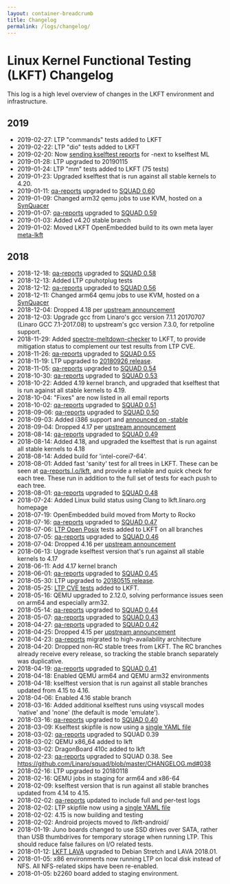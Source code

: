 ```yaml
---
layout: container-breadcrumb
title: Changelog
permalink: /logs/changelog/
---
```


# Linux Kernel Functional Testing (LKFT) Changelog

This log is a high level overview of changes in the LKFT environment and
infrastructure.

## 2019
- 2019-02-27: LTP "commands" tests added to LKFT
- 2019-02-22: LTP "dio" tests added to LKFT
- 2019-02-20: Now [sending kselftest
  reports](https://lists.linaro.org/pipermail/linux-kselftest-mirror/2019-February/003456.html)
  for -next to kselftest ML
- 2019-01-28: LTP upgraded to 20190115
- 2019-01-24: LTP "mm" tests added to LKFT (75 tests)
- 2019-01-23: Upgraded kselftest that is run against all stable kernels to
  4.20.
- 2019-01-11: [qa-reports](https://qa-reports.linaro.org/) upgraded to [SQUAD
  0.60](https://github.com/Linaro/squad/blob/master/CHANGELOG.md)
- 2019-01-09: Changed arm32 qemu jobs to use KVM, hosted on a
  [SynQuacer](https://www.96boards.org/product/developerbox/)
- 2019-01-07: [qa-reports](https://qa-reports.linaro.org/) upgraded to [SQUAD
  0.59](https://github.com/Linaro/squad/blob/master/CHANGELOG.md)
- 2019-01-03: Added v4.20 stable branch
- 2019-01-02: Moved LKFT OpenEmbedded build to its own meta layer
  [meta-lkft](https://github.com/linaro/meta-lkft)

## 2018
- 2018-12-18: [qa-reports](https://qa-reports.linaro.org/) upgraded to [SQUAD
  0.58](https://github.com/Linaro/squad/blob/master/CHANGELOG.md)
- 2018-12-13: Added LTP cpuhotplug tests
- 2018-12-12: [qa-reports](https://qa-reports.linaro.org/) upgraded to [SQUAD
  0.56](https://github.com/Linaro/squad/blob/master/CHANGELOG.md)
- 2018-12-11: Changed arm64 qemu jobs to use KVM, hosted on a
  [SynQuacer](https://www.96boards.org/product/developerbox/)
- 2018-12-04: Dropped 4.18 per [upstream
  announcement](https://lore.kernel.org/lkml/20181121103111.GA9112@kroah.com/)
- 2018-12-03: Upgrade gcc from Linaro's gcc version 7.1.1 20170707 (Linaro GCC
  7.1-2017.08) to upstream's gcc version 7.3.0, for retpoline support.
- 2018-11-29: Added
  [spectre-meltdown-checker](https://github.com/speed47/spectre-meltdown-checker)
  to LKFT, to provide mitigation status to complement our test results from LTP
  CVE.
- 2018-11-26: [qa-reports](https://qa-reports.linaro.org/) upgraded to [SQUAD
  0.55](https://github.com/Linaro/squad/blob/master/CHANGELOG.md)
- 2018-11-19: LTP upgraded to [20180926
  release](https://github.com/linux-test-project/ltp/releases).
- 2018-11-05: [qa-reports](https://qa-reports.linaro.org/) upgraded to [SQUAD
  0.54](https://github.com/Linaro/squad/blob/master/CHANGELOG.md)
- 2018-10-30: [qa-reports](https://qa-reports.linaro.org/) upgraded to [SQUAD
  0.53](https://github.com/Linaro/squad/blob/master/CHANGELOG.md)
- 2018-10-22: Added 4.19 kernel branch, and upgraded that kselftest that is run
  against all stable kernels to 4.19.
- 2018-10-04: "Fixes" are now listed in all email reports
- 2018-10-02: [qa-reports](https://qa-reports.linaro.org/) upgraded to [SQUAD
  0.51](https://github.com/Linaro/squad/blob/master/CHANGELOG.md)
- 2018-09-06: [qa-reports](https://qa-reports.linaro.org/) upgraded to [SQUAD
  0.50](https://github.com/Linaro/squad/blob/master/CHANGELOG.md)
- 2018-09-03: Added i386 support and [announced on
  -stable](https://lists.linaro.org/pipermail/linux-stable-mirror/2018-September/058310.html)
- 2018-09-04: Dropped 4.17 per [upstream
  announcement](https://lwn.net/Articles/763430/)
- 2018-08-14: [qa-reports](https://qa-reports.linaro.org/) upgraded to [SQUAD
  0.49](https://github.com/Linaro/squad/blob/master/CHANGELOG.md)
- 2018-08-14: Added 4.18, and upgraded the kselftest that is run against all
  stable kernels to 4.18
- 2018-08-14: Added build for 'intel-corei7-64'.
- 2018-08-01: Added fast 'sanity' test for all trees in LKFT. These can be seen
  at [qa-reports.l.o/lkft](https://qa-reports.linaro.org/lkft/), and provide a
  reliable and quick check for each tree. These run in addition to the full set
  of tests for each push to each tree.
- 2018-08-01: [qa-reports](https://qa-reports.linaro.org/) upgraded to [SQUAD
  0.48](https://github.com/Linaro/squad/blob/master/CHANGELOG.md)
- 2018-07-24: Added Linux build status using Clang to lkft.linaro.org homepage
- 2018-07-19: OpenEmbedded build moved from Morty to Rocko
- 2018-07-16: [qa-reports](https://qa-reports.linaro.org/) upgraded to [SQUAD
  0.47](https://github.com/Linaro/squad/blob/master/CHANGELOG.md)
- 2018-07-06: [LTP Open
  Posix](https://github.com/linux-test-project/ltp/tree/master/testcases/open_posix_testsuite)
  tests added to LKFT on all branches
- 2018-07-05: [qa-reports](https://qa-reports.linaro.org/) upgraded to [SQUAD
  0.46](https://github.com/Linaro/squad/blob/master/CHANGELOG.md)
- 2018-07-04: Dropped 4.16 per [upstream
  announcement](https://lwn.net/Articles/758269/)
- 2018-06-13: Upgrade kselftest version that's run against all stable kernels
  to 4.17
- 2018-06-11: Add 4.17 kernel branch
- 2018-06-01: [qa-reports](https://qa-reports.linaro.org/) upgraded to [SQUAD
  0.45](https://github.com/Linaro/squad/blob/master/CHANGELOG.md)
- 2018-05-30: LTP upgraded to [20180515
  release](https://github.com/linux-test-project/ltp/releases).
- 2018-05-25: [LTP CVE
  tests](https://github.com/linux-test-project/ltp/blob/master/runtest/cve)
  added to LKFT.
- 2018-05-16: QEMU upgraded to 2.12.0, solving performance issues seen on arm64
  and especially arm32.
- 2018-05-14: [qa-reports](https://qa-reports.linaro.org/) upgraded to [SQUAD
  0.44](https://github.com/Linaro/squad/blob/master/CHANGELOG.md)
- 2018-05-07: [qa-reports](https://qa-reports.linaro.org/) upgraded to [SQUAD
  0.43](https://github.com/Linaro/squad/blob/master/CHANGELOG.md)
- 2018-04-27: [qa-reports](https://qa-reports.linaro.org/) upgraded to [SQUAD
  0.42](https://github.com/Linaro/squad/blob/master/CHANGELOG.md)
- 2018-04-25: Dropped 4.15 per [upstream
  announcement](https://lwn.net/Articles/752061/)
- 2018-04-23: [qa-reports](https://qa-reports.linaro.org/) migrated to
  high-availability architecture
- 2018-04-20: Dropped non-RC stable trees from LKFT. The RC branches already
  receive every release, so tracking the stable branch separately was
  duplicative.
- 2018-04-19: [qa-reports](https://qa-reports.linaro.org/) upgraded to [SQUAD
  0.41](https://github.com/Linaro/squad/blob/master/CHANGELOG.md)
- 2018-04-18: Enabled QEMU arm64 and QEMU arm32 environments
- 2018-04-18: kselftest version that is run against all stable branches updated
  from 4.15 to 4.16.
- 2018-04-06: Enabled 4.16 stable branch
- 2018-03-16: Added additional kselftest runs using vsyscall modes 'native' and
  'none' (the default is mode 'emulate').
- 2018-03-16: [qa-reports](https://qa-reports.linaro.org/) upgraded to [SQUAD
  0.40](https://github.com/Linaro/squad/blob/master/CHANGELOG.md)
- 2018-03-09: Kselftest skipfile is now using a [single YAML
  file](https://git.linaro.org/qa/test-definitions.git/tree/automated/linux/kselftest/skipfile-lkft.yaml)
- 2018-03-02: [qa-reports](https://qa-reports.linaro.org/) upgraded to SQUAD
  0.39
- 2018-03-02: QEMU x86_64 added to lkft
- 2018-03-02: DragonBoard 410c added to lkft
- 2018-02-23: [qa-reports](https://qa-reports.linaro.org/) upgraded to SQUAD
  0.38. See https://github.com/Linaro/squad/blob/master/CHANGELOG.md#038
- 2018-02-16: LTP upgraded to 20180118
- 2018-02-16: QEMU jobs in staging for arm64 and x86-64
- 2018-02-09: kselftest version that is run against all stable branches updated
  from 4.14 to 4.15.
- 2018-02-02: [qa-reports](https://qa-reports.linaro.org/) updated to include
  full and per-test logs
- 2018-02-02: LTP skipfile now using a [single YAML
  file](https://git.linaro.org/qa/test-definitions.git/tree/automated/linux/ltp/skipfile-lkft.yaml)
- 2018-02-02: 4.15 is now building and testing
- 2018-02-02: Android projects moved to /lkft-android/
- 2018-01-19: Juno boards changed to use SSD drives over SATA, rather than USB
  thumbdrives for temporary storage when running LTP. This should reduce false
  failures on I/O related tests.
- 2018-01-12: [LKFT LAVA](https://lkft.validation.linaro.org/) upgraded to
  Debian Stretch and LAVA 2018.01.
- 2018-01-05: x86 environments now running LTP on local disk instead of NFS.
  All NFS-related skips have been re-enabled.
- 2018-01-05: b2260 board added to staging environment.

